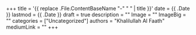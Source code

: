 +++
title = '{{ replace .File.ContentBaseName "-" " " | title }}'
date = {{ .Date }}
lastmod = {{ .Date }}
draft = true
description = ""
Image = ""
ImageBig = ""
categories = ["Uncategorized"]
authors = "Khalilullah Al Faath"
mediumLink = ""
+++